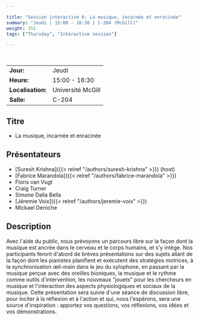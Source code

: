 ```yaml
---

title: "Session interactive 6: La musique, incarnée et enracinée"
summary: "Jeudi | 15:00 - 16:30 | C-204 (McGill)"
weight: 351
tags: ["Thursday", "Interactive session"]

---
```


<br>

| | |
| - | - |
| **Jour:** | Jeudi |
| **Heure:** | 15:00 - 16:30 |
| **Localisation:** | Université McGill |
| **Salle:** | C-204 |

## Titre

- La musique, incarnée et enracinée

## Présentateurs

- [Suresh Krishna]({{< relref "/authors/suresh-krishna" >}}) (host)
- [Fabrice Marandola]({{< relref "/authors/fabrice-marandola" >}})
- Floris van Vugt
- Craig Turner
- Simone Dalla Bella
- [Jéremie Voix]({{< relref "/authors/jeremie-voix" >}})
- Mickael Deroche

## Description

Avec l'aide du public, nous prévoyons un parcours libre sur la façon dont la musique est ancrée dans le cerveau et le corps humains, et s'y intège. Nos participants feront d'abord de brèves présentations sur des sujets allant de la façon dont les pianistes planifient et exécutent des stratégies motrices, à la synchronisation œil-main dans le jeu du xylophone, en passant par la musique perçue avec des oreilles bioniques, la musique et le rythme comme outils d'intervention, les nouveaux "jouets" pour les chercheurs en musique et l'interaction des aspects physiologiques et sociaux de la musique. Cette présentation sera suivie d'une séance de discussion libre, pour inciter à la réflexion et à l'action et qui, nous l'espérons, sera une source d'inspiration : apportez vos questions, vos réflexions, vos idées et vos démonstrations.